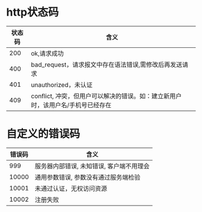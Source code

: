 # http状态码
状态码 | 含义
----- |------
200   | ok,请求成功
400   | bad_request，请求报文中存在语法错误,需修改后再发送请求
401   | unauthorized，未认证
409   | conflict, 冲突，但用户可以解决的错误。如：建立新用户时，该用户名/手机号已经存在
# 自定义的错误码
错误码 | 含义
----- | ------
999   | 服务器内部错误, 未知错误, 客户端不用理会
10000 | 通用参数错误, 参数没有通过服务端检验
10001 | 未通过认证，无权访问资源
10002 | 注册失败